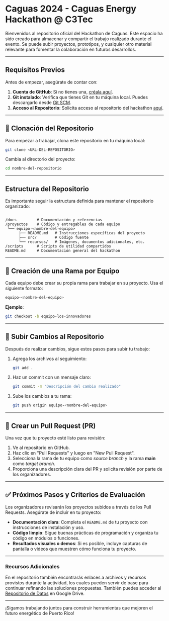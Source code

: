 # Caguas 2024 - Caguas Energy Hackathon @ C3Tec

Bienvenidos al repositorio oficial del Hackathon de Caguas. Este espacio ha sido creado para almacenar y compartir el trabajo realizado durante el evento. Se puede subir proyectos, prototipos, y cualquier otro material relevante para fomentar la colaboración en futuros desarrollos.

---

## Requisitos Previos

Antes de empezar, asegúrate de contar con:

1. **Cuenta de GitHub**: Si no tienes una, [créala aquí](https://github.com/).
2. **Git instalado**: Verifica que tienes Git en tu máquina local. Puedes descargarlo desde [Git SCM](https://git-scm.com/).
3. **Acceso al Repositorio**: Solicita acceso al repositorio del hackathon [aquí](https://github.com/PREnergyHack/Caguas_2024).

---

## 📂 Clonación del Repositorio

Para empezar a trabajar, clona este repositorio en tu máquina local:

```bash
git clone <URL-DEL-REPOSITORIO>
```
Cambia al directorio del proyecto:

```bash
cd nombre-del-repositorio
```
---

## Estructura del Repositorio

Es importante seguir la estructura definida para mantener el repositorio organizado:

```plaintext

/docs         # Documentación y referencias
/proyectos    # Código y entregables de cada equipo
 └── equipo-<nombre-del-equipo>
      ├── README.md   # Instrucciones específicas del proyecto
      ├── src/        # Código fuente
      └── recursos/   # Imágenes, documentos adicionales, etc.
/scripts      # Scripts de utilidad compartidos
README.md     # Documentación general del hackathon
```
---

## 🚩 Creación de una Rama por Equipo

Cada equipo debe crear su propia rama para trabajar en su proyecto. Usa el siguiente formato:

```bash
equipo-<nombre-del-equipo>
```
**Ejemplo**:
```bash
git checkout -b equipo-los-innovadores
```

---

## 🚀 Subir Cambios al Repositorio

Después de realizar cambios, sigue estos pasos para subir tu trabajo:

1. Agrega los archivos al seguimiento:
    ```bash
    git add .
    ```

2. Haz un commit con un mensaje claro:
    ```bash
    git commit -m "Descripción del cambio realizado"
    ```

3. Sube los cambios a tu rama:
    ```bash
    git push origin equipo-<nombre-del-equipo>
    ```

---

## 🔄 Crear un Pull Request (PR)

Una vez que tu proyecto esté listo para revisión:

1. Ve al repositorio en GitHub.
2. Haz clic en "Pull Requests" y luego en "New Pull Request".
3. Selecciona la rama de tu equipo como _source branch_ y la rama **main** como _target branch_.
4. Proporciona una descripción clara del PR y solicita revisión por parte de los organizadores.

---

## ✅ Próximos Pasos y Criterios de Evaluación

Los organizadores revisarán los proyectos subidos a través de los Pull Requests. Asegúrate de incluir en tu proyecto:

- **Documentación clara**: Completa el `README.md` de tu proyecto con instrucciones de instalación y uso.
- **Código limpio**: Sigue buenas prácticas de programación y organiza tu código en módulos o funciones.
- **Resultados visuales o demos**: Si es posible, incluye capturas de pantalla o videos que muestren cómo funciona tu proyecto.

---

### Recursos Adicionales

En el repositorio también encontrarás enlaces a archivos y recursos provistos durante la actividad, los cuales pueden servir de base para continuar refinando las soluciones propuestas. También puedes acceder al [Repositorio de Datos](https://drive.google.com/drive/folders/19bddGM20KtD4Eh3Yu0LMsdiSufxfld1q?usp=drive_link) en Google Drive.

---

¡Sigamos trabajando juntos para construir herramientas que mejoren el futuro energético de Puerto Rico!
